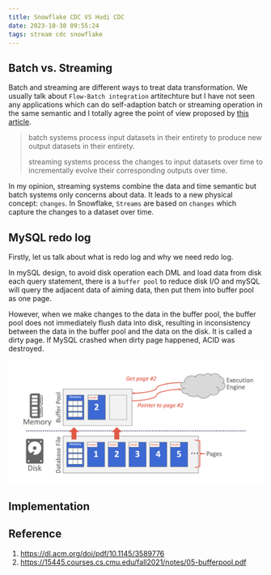 ```yaml
---
title: Snowflake CDC VS Hudi CDC
date: 2023-10-30 09:55:24
tags: stream cdc snowflake
---
```

## Batch vs. Streaming

Batch and streaming are different ways to treat data transformation. We usually talk about `Flow-Batch integration` artitechture but I have not seen any applications which can do self-adaption batch or streaming operation in the same semantic and I totally agree the point of view proposed by [this article](https://dl.acm.org/doi/pdf/10.1145/3589776).

> batch systems process input datasets in their entirety to produce new output datasets in their entirety.
>
> streaming systems process the changes to input datasets over time to incrementally evolve their corresponding outputs over time.

In my opinion, streaming systems combine the data and time semantic but batch systems only concerns about data. It leads to a new physical concept: `changes`. In Snowflake, `Streams` are based on `changes` which capture the changes to a dataset over time.

## MySQL redo log

Firstly, let us talk about what is redo log and why we need redo log.

In mySQL design, to avoid disk operation each DML and load data from disk each query statement, there is a `buffer pool` to reduce disk I/O and mySQL will query the adjacent data of aiming data, then put them into buffer pool as one page.

However, when we make changes to the data in the buffer pool, the buffer pool does not immediately flush data into disk, resulting in inconsistency between the data in the buffer pool and the data on the disk. It is called a dirty page. If MySQL crashed when dirty page happened, ACID was destroyed.

![buffer pool](./snowflake-stream/buffer_pool.png#pic_center)

## Implementation


## Reference

1. https://dl.acm.org/doi/pdf/10.1145/3589776
2. https://15445.courses.cs.cmu.edu/fall2021/notes/05-bufferpool.pdf
